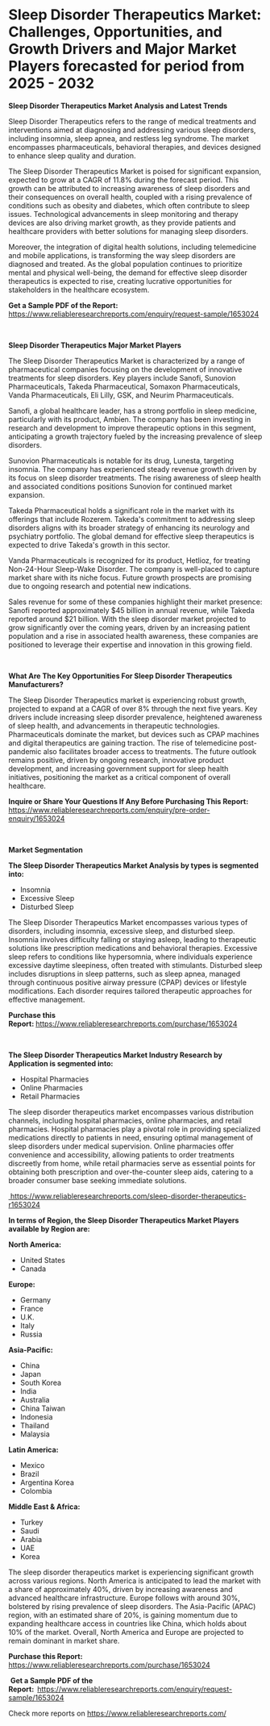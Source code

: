 <p><h1>Sleep Disorder Therapeutics Market: Challenges, Opportunities, and Growth Drivers and Major Market Players forecasted for period from 2025 - 2032</h1></p><p><strong>Sleep Disorder Therapeutics Market Analysis and Latest Trends</strong></p>
<p><p>Sleep Disorder Therapeutics refers to the range of medical treatments and interventions aimed at diagnosing and addressing various sleep disorders, including insomnia, sleep apnea, and restless leg syndrome. The market encompasses pharmaceuticals, behavioral therapies, and devices designed to enhance sleep quality and duration.</p><p>The Sleep Disorder Therapeutics Market is poised for significant expansion, expected to grow at a CAGR of 11.8% during the forecast period. This growth can be attributed to increasing awareness of sleep disorders and their consequences on overall health, coupled with a rising prevalence of conditions such as obesity and diabetes, which often contribute to sleep issues. Technological advancements in sleep monitoring and therapy devices are also driving market growth, as they provide patients and healthcare providers with better solutions for managing sleep disorders.</p><p>Moreover, the integration of digital health solutions, including telemedicine and mobile applications, is transforming the way sleep disorders are diagnosed and treated. As the global population continues to prioritize mental and physical well-being, the demand for effective sleep disorder therapeutics is expected to rise, creating lucrative opportunities for stakeholders in the healthcare ecosystem.</p></p>
<p><strong>Get a Sample PDF of the Report:&nbsp;</strong> <a href="https://www.reliableresearchreports.com/enquiry/request-sample/1653024?utm_campaign=2186&utm_medium=2&utm_source=Github&utm_content=ia&utm_term=08032025&utm_id=sleep-disorder-therapeutics">https://www.reliableresearchreports.com/enquiry/request-sample/1653024</a></p>
<p>&nbsp;</p>
<p><strong>Sleep Disorder Therapeutics Major Market Players</strong></p>
<p><p>The Sleep Disorder Therapeutics Market is characterized by a range of pharmaceutical companies focusing on the development of innovative treatments for sleep disorders. Key players include Sanofi, Sunovion Pharmaceuticals, Takeda Pharmaceutical, Somaxon Pharmaceuticals, Vanda Pharmaceuticals, Eli Lilly, GSK, and Neurim Pharmaceuticals.</p><p>Sanofi, a global healthcare leader, has a strong portfolio in sleep medicine, particularly with its product, Ambien. The company has been investing in research and development to improve therapeutic options in this segment, anticipating a growth trajectory fueled by the increasing prevalence of sleep disorders.</p><p>Sunovion Pharmaceuticals is notable for its drug, Lunesta, targeting insomnia. The company has experienced steady revenue growth driven by its focus on sleep disorder treatments. The rising awareness of sleep health and associated conditions positions Sunovion for continued market expansion.</p><p>Takeda Pharmaceutical holds a significant role in the market with its offerings that include Rozerem. Takeda's commitment to addressing sleep disorders aligns with its broader strategy of enhancing its neurology and psychiatry portfolio. The global demand for effective sleep therapeutics is expected to drive Takeda's growth in this sector.</p><p>Vanda Pharmaceuticals is recognized for its product, Hetlioz, for treating Non-24-Hour Sleep-Wake Disorder. The company is well-placed to capture market share with its niche focus. Future growth prospects are promising due to ongoing research and potential new indications.</p><p>Sales revenue for some of these companies highlight their market presence: Sanofi reported approximately $45 billion in annual revenue, while Takeda reported around $21 billion. With the sleep disorder market projected to grow significantly over the coming years, driven by an increasing patient population and a rise in associated health awareness, these companies are positioned to leverage their expertise and innovation in this growing field.</p></p>
<p>&nbsp;</p>
<p><strong>What Are The Key Opportunities For Sleep Disorder Therapeutics Manufacturers?</strong></p>
<p><p>The Sleep Disorder Therapeutics market is experiencing robust growth, projected to expand at a CAGR of over 8% through the next five years. Key drivers include increasing sleep disorder prevalence, heightened awareness of sleep health, and advancements in therapeutic technologies. Pharmaceuticals dominate the market, but devices such as CPAP machines and digital therapeutics are gaining traction. The rise of telemedicine post-pandemic also facilitates broader access to treatments. The future outlook remains positive, driven by ongoing research, innovative product development, and increasing government support for sleep health initiatives, positioning the market as a critical component of overall healthcare.</p></p>
<p><strong>Inquire or Share Your Questions If Any Before Purchasing This Report:</strong> <a href="https://www.reliableresearchreports.com/enquiry/pre-order-enquiry/1653024?utm_campaign=2186&utm_medium=2&utm_source=Github&utm_content=ia&utm_term=08032025&utm_id=sleep-disorder-therapeutics">https://www.reliableresearchreports.com/enquiry/pre-order-enquiry/1653024</a></p>
<p>&nbsp;</p>
<p><strong>Market Segmentation</strong></p>
<p><strong>The Sleep Disorder Therapeutics Market Analysis by types is segmented into:</strong></p>
<p><ul><li>Insomnia</li><li>Excessive Sleep</li><li>Disturbed Sleep</li></ul></p>
<p><p>The Sleep Disorder Therapeutics Market encompasses various types of disorders, including insomnia, excessive sleep, and disturbed sleep. Insomnia involves difficulty falling or staying asleep, leading to therapeutic solutions like prescription medications and behavioral therapies. Excessive sleep refers to conditions like hypersomnia, where individuals experience excessive daytime sleepiness, often treated with stimulants. Disturbed sleep includes disruptions in sleep patterns, such as sleep apnea, managed through continuous positive airway pressure (CPAP) devices or lifestyle modifications. Each disorder requires tailored therapeutic approaches for effective management.</p></p>
<p><strong>Purchase this Report:&nbsp;</strong><a href="https://www.reliableresearchreports.com/purchase/1653024?utm_campaign=2186&utm_medium=2&utm_source=Github&utm_content=ia&utm_term=08032025&utm_id=sleep-disorder-therapeutics">https://www.reliableresearchreports.com/purchase/1653024</a></p>
<p>&nbsp;</p>
<p><strong>The Sleep Disorder Therapeutics Market Industry Research by Application is segmented into:</strong></p>
<p><ul><li>Hospital Pharmacies</li><li>Online Pharmacies</li><li>Retail Pharmacies</li></ul></p>
<p><p>The sleep disorder therapeutics market encompasses various distribution channels, including hospital pharmacies, online pharmacies, and retail pharmacies. Hospital pharmacies play a pivotal role in providing specialized medications directly to patients in need, ensuring optimal management of sleep disorders under medical supervision. Online pharmacies offer convenience and accessibility, allowing patients to order treatments discreetly from home, while retail pharmacies serve as essential points for obtaining both prescription and over-the-counter sleep aids, catering to a broader consumer base seeking immediate solutions.</p></p>
<p><a href="https://www.reliableresearchreports.com/sleep-disorder-therapeutics-r1653024?utm_campaign=2186&utm_medium=2&utm_source=Github&utm_content=ia&utm_term=08032025&utm_id=sleep-disorder-therapeutics">&nbsp;https://www.reliableresearchreports.com/sleep-disorder-therapeutics-r1653024</a></p>
<p><strong>In terms of Region, the Sleep Disorder Therapeutics Market Players available by Region are:</strong></p>
<p>
    <p> <strong> North America: </strong>
        <ul>
            <li>United States</li>
            <li>Canada</li>
        </ul>
        </p> 
    <p> <strong> Europe: </strong>
        <ul>
            <li>Germany</li>
            <li>France</li>
            <li>U.K.</li>
            <li>Italy</li>
            <li>Russia</li>
        </ul>
        </p> 
    <p> <strong> Asia-Pacific: </strong>
        <ul>
            <li>China</li>
            <li>Japan</li>
            <li>South Korea</li>
            <li>India</li>
            <li>Australia</li>
            <li>China Taiwan</li>
            <li>Indonesia</li>
            <li>Thailand</li>
            <li>Malaysia</li>
        </ul>
        </p> 
    <p> <strong> Latin America: </strong>
        <ul>
            <li>Mexico</li>
            <li>Brazil</li>
            <li>Argentina Korea</li>
            <li>Colombia</li>
        </ul>
        </p> 
    <p> <strong> Middle East & Africa: </strong>
        <ul>
            <li>Turkey</li>
            <li>Saudi</li>
            <li>Arabia</li>
            <li>UAE</li>
            <li>Korea</li>
        </ul>
    </p>
    </p>
<p><p>The sleep disorder therapeutics market is experiencing significant growth across various regions. North America is anticipated to lead the market with a share of approximately 40%, driven by increasing awareness and advanced healthcare infrastructure. Europe follows with around 30%, bolstered by rising prevalence of sleep disorders. The Asia-Pacific (APAC) region, with an estimated share of 20%, is gaining momentum due to expanding healthcare access in countries like China, which holds about 10% of the market. Overall, North America and Europe are projected to remain dominant in market share.</p></p>
<p><strong>Purchase this Report: </strong><a href="https://www.reliableresearchreports.com/purchase/1653024?utm_campaign=2186&utm_medium=2&utm_source=Github&utm_content=ia&utm_term=08032025&utm_id=sleep-disorder-therapeutics">https://www.reliableresearchreports.com/purchase/1653024</a></p>
<p>&nbsp;<strong>Get a Sample PDF of the Report:&nbsp;&nbsp;</strong><a href="https://www.reliableresearchreports.com/enquiry/request-sample/1653024?utm_campaign=2186&utm_medium=2&utm_source=Github&utm_content=ia&utm_term=08032025&utm_id=sleep-disorder-therapeutics">https://www.reliableresearchreports.com/enquiry/request-sample/1653024</a></p>
<p><strong></strong></p>
<p>Check more reports on <a href="https://www.reliableresearchreports.com/?utm_campaign=2186&utm_medium=2&utm_source=Github&utm_content=ia&utm_term=08032025&utm_id=sleep-disorder-therapeutics">https://www.reliableresearchreports.com/</a></p>